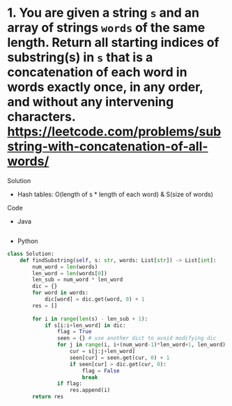 # 1. You are given a string `s` and an array of strings `words` of the same length. Return all starting indices of substring(s) in `s` that is a concatenation of each word in words exactly once, in any order, and without any intervening characters. https://leetcode.com/problems/substring-with-concatenation-of-all-words/

Solution

- Hash tables: O(length of s * length of each word) & S(size of words)

Code

- Java

```java

```

- Python

```python
class Solution:
    def findSubstring(self, s: str, words: List[str]) -> List[int]:
        num_word = len(words)
        len_word = len(words[0])
        len_sub = num_word * len_word
        dic = {}
        for word in words:
            dic[word] = dic.get(word, 0) + 1
        res = []
        
        for i in range(len(s) - len_sub + 1):
            if s[i:i+len_word] in dic:
                flag = True
                seen = {} # use another dict to avoid modifying dic
                for j in range(i, i+(num_word-1)*len_word+1, len_word):
                    cur = s[j:j+len_word]
                    seen[cur] = seen.get(cur, 0) + 1
                    if seen[cur] > dic.get(cur, 0):
                        flag = False
                        break
                if flag:
                    res.append(i)
        return res
```